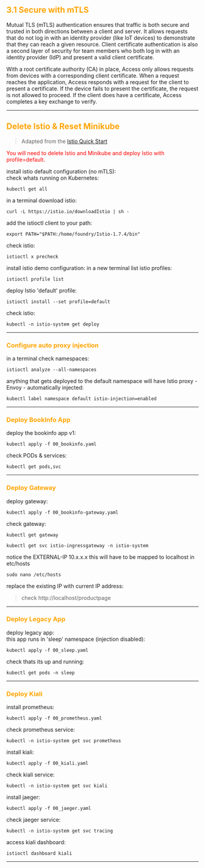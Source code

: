 ## <font color="orange"> 3.1 Secure with mTLS </font>
Mutual TLS (mTLS) authentication ensures that traffic is both secure and trusted in both directions between a client and server. It allows requests that do not log in with an identity provider (like IoT devices) to demonstrate that they can reach a given resource. Client certificate authentication is also a second layer of security for team members who both log in with an identity provider (IdP) and present a valid client certificate.  

With a root certificate authority (CA) in place, Access only allows requests from devices with a corresponding client certificate. When a request reaches the application, Access responds with a request for the client to present a certificate. If the device fails to present the certificate, the request is not allowed to proceed. If the client does have a certificate, Access completes a key exchange to verify.

---

## <font color="orange"> Delete Istio & Reset Minikube </font>

> Adapted from the [Istio Quick Start](https://istio.io/docs/setup/kubernetes/quick-start/) 

<font color="red"> You will need to delete Istio and Minikube and deploy Istio with profile=default. </font>

install istio default configuration (no mTLS):  
check whats running on Kubernetes:
```
kubectl get all
```

in a terminal download istio: 
```
curl -L https://istio.io/downloadIstio | sh -
```
add the istioctl client to your path:
```
export PATH="$PATH:/home/foundry/Istio-1.7.4/bin"
```
check istio:
```
istioctl x precheck
```

install istio demo configuration:
in a new terminal list istio profiles:
```
istioctl profile list
```
deploy Istio 'default' profile:
```
istioctl install --set profile=default
```
check istio:
```
kubectl -n istio-system get deploy
```
---

### <font color="orange"> Configure auto proxy injection </font>
in a terminal check namespaces:
```
istioctl analyze --all-namespaces
```
anything that gets deployed to the default namespace will have Istio proxy - Envoy - automatically injected: 
```
kubectl label namespace default istio-injection=enabled
```
---

### <font color="orange"> Deploy BookInfo App </font>
deploy the bookinfo app v1:
```
kubectl apply -f 00_bookinfo.yaml
```
check PODs & services:
```
kubectl get pods,svc
```
---

### <font color="orange"> Deploy Gateway </font>
deploy gateway:
```
kubectl apply -f 00_bookinfo-gateway.yaml
```

check gateway:
```
kubectl get gateway
```
```
kubectl get svc istio-ingressgateway -n istio-system
```
notice the EXTERNAL-IP 10.x.x.x  this will have to be mapped to localhost in etc/hosts
```
sudo nano /etc/hosts
```
replace the existing IP with current IP address:

> check http://localhost/productpage
---

### <font color="orange"> Deploy Legacy App </font>
deploy legacy app:  
this app runs in 'sleep' namespace (injection disabled):
```
kubectl apply -f 00_sleep.yaml
```
check thats its up and running:
```
kubectl get pods -n sleep 
```
---

### <font color="orange"> Deploy Kiali </font>
install prometheus:  
````
kubectl apply -f 00_prometheus.yaml
````
check prometheus service:
````
kubectl -n istio-system get svc prometheus
````
install kiali:
````
kubectl apply -f 00_kiali.yaml
````
check kiali service:
````
kubectl -n istio-system get svc kiali
````
install jaeger:  
````
kubectl apply -f 00_jaeger.yaml
````
check jaeger service:
````
kubectl -n istio-system get svc tracing
````
access kiali dashboard:
```
istioctl dashboard kiali
````
---